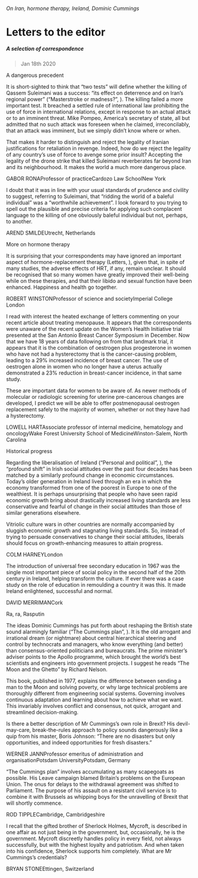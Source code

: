 ###### On Iran, hormone therapy, Ireland, Dominic Cummings
# Letters to the editor 
##### A selection of correspondence 
> Jan 18th 2020 


A dangerous precedent
It is short-sighted to think that “two tests” will define whether the killing of Qassem Suleimani was a success: “its effect on deterrence and on Iran’s regional power” (“Masterstroke or madness?”, ). The killing failed a more important test. It breached a settled rule of international law prohibiting the use of force in international relations, except in response to an actual attack or to an imminent threat. Mike Pompeo, America’s secretary of state, all but admitted that no such attack was foreseen when he claimed, irreconcilably, that an attack was imminent, but we simply didn’t know where or when.

That makes it harder to distinguish and reject the legality of Iranian justifications for retaliation in revenge. Indeed, how do we reject the legality of any country’s use of force to avenge some prior insult? Accepting the legality of the drone strike that killed Suleimani reverberates far beyond Iran and its neighbourhood. It makes the world a much more dangerous place.
GABOR RONAProfessor of practiceCardozo Law SchoolNew York
I doubt that it was in line with your usual standards of prudence and civility to suggest, referring to Suleimani, that “ridding the world of a baleful individual” was a “worthwhile achievement”. I look forward to you trying to spell out the plausible and precise criteria for applying such complacent language to the killing of one obviously baleful individual but not, perhaps, to another.
AREND SMILDEUtrecht, Netherlands

More on hormone therapy
It is surprising that your correspondents may have ignored an important aspect of hormone-replacement therapy (Letters, ), given that, in spite of many studies, the adverse effects of HRT, if any, remain unclear. It should be recognised that so many women have greatly improved their well-being while on these therapies, and that their libido and sexual function have been enhanced. Happiness and health go together.
ROBERT WINSTONProfessor of science and societyImperial College London
I read with interest the heated exchange of letters commenting on your recent article about treating menopause. It appears that the correspondents were unaware of the recent update on the Women’s Health Initiative trial presented at the San Antonio Breast Cancer Symposium in December. Now that we have 18 years of data following on from that landmark trial, it appears that it is the combination of oestrogen plus progesterone in women who have not had a hysterectomy that is the cancer-causing problem, leading to a 29% increased incidence of breast cancer. The use of oestrogen alone in women who no longer have a uterus actually demonstrated a 23% reduction in breast-cancer incidence, in that same study.
These are important data for women to be aware of. As newer methods of molecular or radiologic screening for uterine pre-cancerous changes are developed, I predict we will be able to offer postmenopausal oestrogen replacement safely to the majority of women, whether or not they have had a hysterectomy.
LOWELL HARTAssociate professor of internal medicine, hematology and oncologyWake Forest University School of MedicineWinston-Salem, North Carolina

Historical progress
Regarding the liberalisation of Ireland (“Personal and political”, ), the “profound shift” in Irish social attitudes over the past four decades has been matched by a similarly profound change in economic circumstances. Today’s older generation in Ireland lived through an era in which the economy transformed from one of the poorest in Europe to one of the wealthiest. It is perhaps unsurprising that people who have seen rapid economic growth bring about drastically increased living standards are less conservative and fearful of change in their social attitudes than those of similar generations elsewhere.
Vitriolic culture wars in other countries are normally accompanied by sluggish economic growth and stagnating living standards. So, instead of trying to persuade conservatives to change their social attitudes, liberals should focus on growth-enhancing measures to attain progress.
COLM HARNEYLondon
The introduction of universal free secondary education in 1967 was the single most important piece of social policy in the second half of the 20th century in Ireland, helping transform the culture. If ever there was a case study on the role of education in remoulding a country it was this. It made Ireland enlightened, successful and normal.
DAVID MERRIMANCork

Ra, ra, Rasputin
The ideas Dominic Cummings has put forth about reshaping the British state sound alarmingly familiar (“The Cummings plan”, ). It is the old arrogant and irrational dream (or nightmare) about central hierarchical steering and control by technocrats and managers, who know everything (and better) than consensus-oriented politicians and bureaucrats. The prime minister’s adviser points to the Apollo programme, which brought the world’s best scientists and engineers into government projects. I suggest he reads “The Moon and the Ghetto” by Richard Nelson.
This book, published in 1977, explains the difference between sending a man to the Moon and solving poverty, or why large technical problems are thoroughly different from engineering social systems. Governing involves continuous adaptation and learning about how to achieve what we want. This invariably involves conflict and consensus, not quick, arrogant and streamlined decision-making.
Is there a better description of Mr Cummings’s own role in Brexit? His devil-may-care, break-the-rules approach to policy sounds dangerously like a quip from his master, Boris Johnson: “There are no disasters but only opportunities, and indeed opportunities for fresh disasters.”
WERNER JANNProfessor emeritus of administration and organisationPotsdam UniversityPotsdam, Germany
“The Cummings plan” involves accumulating as many scapegoats as possible. His Leave campaign blamed Britain’s problems on the European Union. The onus for delays to the withdrawal agreement was shifted to Parliament. The purpose of his assault on a resistant civil service is to combine it with Brussels as whipping boys for the unravelling of Brexit that will shortly commence.
ROD TIPPLECambridge, Cambridgeshire
I recall that the gifted brother of Sherlock Holmes, Mycroft, is described in one affair as not just being in the government, but, occasionally, he is the government. Mycroft discreetly handles policy in every field, not always successfully, but with the highest loyalty and patriotism. And when taken into his confidence, Sherlock supports him completely. What are Mr Cummings’s credentials?
BRYAN STONEEttingen, Switzerland
